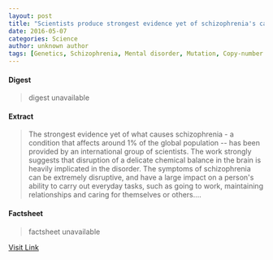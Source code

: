 ```yaml
---
layout: post
title: "Scientists produce strongest evidence yet of schizophrenia's causes"
date: 2016-05-07
categories: Science
author: unknown author
tags: [Genetics, Schizophrenia, Mental disorder, Mutation, Copy-number variation, Disease, Health, Brain, Autism spectrum, Causes of schizophrenia, Spectrum disorder, Medicine, Psychiatry, Psychiatry-related fields, Clinical psychology, Behavioural sciences, Abnormal psychology, Nervous system, Psychology, Biology, Psychiatric diagnosis, Neuroscience, Mental health, Medical specialties, Medical diagnosis, Clinical medicine, Mental and behavioural disorders]
---
```



#### Digest
>digest unavailable

#### Extract
>The strongest evidence yet of what causes schizophrenia - a condition that affects around 1% of the global population -- has been provided by an international group of scientists. The work strongly suggests that disruption of a delicate chemical balance in the brain is heavily implicated in the disorder. The symptoms of schizophrenia can be extremely disruptive, and have a large impact on a person's ability to carry out everyday tasks, such as going to work, maintaining relationships and caring for themselves or others....

#### Factsheet
>factsheet unavailable

[Visit Link](http://www.sciencedaily.com/releases/2015/06/150603123946.htm)


